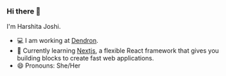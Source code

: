### Hi there 👋
I'm Harshita Joshi. 
<!--
**Harshita-mindfire/Harshita-mindfire** is a ✨ _special_ ✨ repository because its `README.md` (this file) appears on your GitHub profile.

Here are some ideas to get you started: -->
- 💻 I am working at [Dendron](https://github.com/dendronhq).
- 🌱 Currently learning [Nextjs](https://nextjs.org/), a flexible React framework that gives you building blocks to create fast web applications.
- 😄 Pronouns: She/Her
